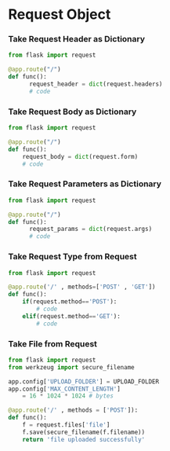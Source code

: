 # Request Object
### Take Request Header as Dictionary
```python
from flask import request

@app.route("/")
def func():
	  request_header = dict(request.headers)
	  # code
```
### Take Request Body as Dictionary
```python
from flask import request

@app.route("/")
def func():
	request_body = dict(request.form)
	# code
```
### Take Request Parameters as Dictionary
```python
from flask import request

@app.route("/")
def func():
	  request_params = dict(request.args)
	  # code
```

### Take Request Type from Request 
```python
from flask import request

@app.route('/' , methods=['POST' , 'GET'])
def func():
	if(request.method=='POST'):
		# code
	elif(request.method=='GET'):
		# code
```
### Take File from Request
```python
from flask import request
from werkzeug import secure_filename

app.config['UPLOAD_FOLDER'] = UPLOAD_FOLDER
app.config['MAX_CONTENT_LENGTH'] 
	= 16 * 1024 * 1024 # bytes

@app.route('/' , methods = ['POST']):
def func():
	f = request.files['file']
	f.save(secure_filename(f.filename))
	return 'file uploaded successfully'
```

